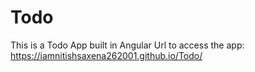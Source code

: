 # Todo
This is a Todo App built in Angular
Url to access the app: https://iamnitishsaxena262001.github.io/Todo/
